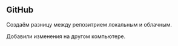 ## GitHub

Создаём разницу между репозитрием локальным и облачным.

Добавили изменения на другом компьютере.

